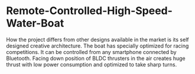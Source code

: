 # Remote-Controlled-High-Speed-Water-Boat
  How the project differs from other designs available in the market is its self designed creative architecture. The boat has specially optimized for racing competitions. It can be controlled from any smartphone connected by Bluetooth. Facing down position of BLDC thrusters in the air creates huge thrust with low power consumption and optimized to take sharp turns. 
